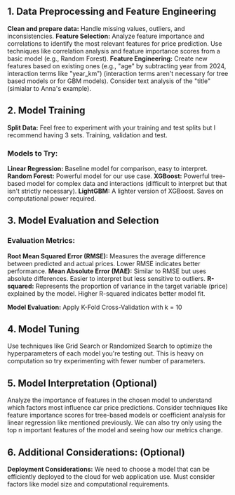 ## 1. **Data Preprocessing and Feature Engineering**

**Clean and prepare data:** Handle missing values, outliers, and inconsistencies.
**Feature Selection:** Analyze feature importance and correlations to identify the most relevant features for price prediction. Use techniques like correlation analysis and feature importance scores from a basic model (e.g., Random Forest).
**Feature Engineering:** Create new features based on existing ones (e.g., "age" by subtracting year from 2024, interaction terms like "year_km") (interaction terms aren't necessary for tree based models or for GBM models).
Consider text analysis of the "title" (simialar to Anna's example).

## 2. **Model Training**

**Split Data:** Feel free to experiment with your training and test splits but I recommend having 3 sets. Training, validation and test.

### **Models to Try:**
**Linear Regression:** Baseline model for comparison, easy to interpret.
**Random Forest:** Powerful model for our use case. 
**XGBoost:** Powerful tree-based model for complex data and interactions (difficult to interpret but that isn't strictly necessary).
**LightGBM:** A lighter version of XGBoost. Saves on computational power required.

## 3. **Model Evaluation and Selection**

### **Evaluation Metrics:**
**Root Mean Squared Error (RMSE):** Measures the average difference between predicted and actual prices. Lower RMSE indicates better performance.
**Mean Absolute Error (MAE):** Similar to RMSE but uses absolute differences. Easier to interpret but less sensitive to outliers.
**R-squared:** Represents the proportion of variance in the target variable (price) explained by the model. Higher R-squared indicates better model fit.

**Model Evaluation:** Apply K-Fold Cross-Validation with k = 10

## 4. **Model Tuning**

Use techniques like Grid Search or Randomized Search to optimize the hyperparameters of each model you're testing out. This is heavy on computation so try experimenting with fewer number of parameters.

## 5. **Model Interpretation (Optional)**

Analyze the importance of features in the chosen model to understand which factors most influence car price predictions.
Consider techniques like feature importance scores for tree-based models or coefficient analysis for linear regression like mentioned previously.
We can also try only using the top n important features of the model and seeing how our metrics change.

## 6. **Additional Considerations: (Optional)**

**Deployment Considerations:** We need to choose a model that can be efficiently deployed to the cloud for web application use. Must consider factors like model size and computational requirements.